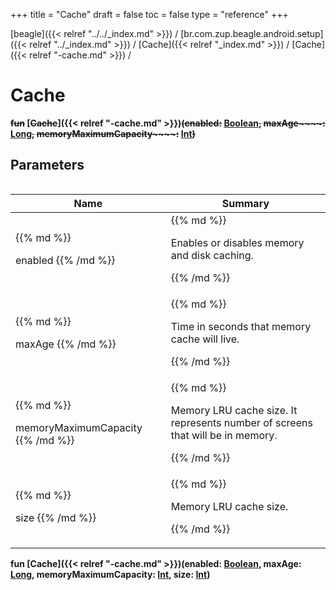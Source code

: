 +++
title = "Cache"
draft = false
toc = false
type = "reference"
+++

[beagle]({{< relref "../../_index.md" >}}) / [br.com.zup.beagle.android.setup]({{< relref "../_index.md" >}}) / [Cache]({{< relref "_index.md" >}}) / [Cache]({{< relref "-cache.md" >}}) / 



# Cache  
  
<b><b>~~fun~~ [~~Cache~~]({{< relref "-cache.md" >}})~~(~~~~enabled~~~~:~~ [Boolean](https://kotlinlang.org/api/latest/jvm/stdlib/kotlin/-boolean/index.html)~~,~~ ~~maxAge~~~~:~~ [Long](https://kotlinlang.org/api/latest/jvm/stdlib/kotlin/-long/index.html)~~,~~ ~~memoryMaximumCapacity~~~~:~~ [Int](https://kotlinlang.org/api/latest/jvm/stdlib/kotlin/-int/index.html)~~)~~</b></b>  




## Parameters  
<table>
  
  
<table>
  
<thead>
<tr>
<th>
Name  
</th>
<th>
Summary  
</th>
  
</tr>
</thead>
<tbody>
<tr>
<td>
{{% md %}}

enabled
{{% /md %}}
</td>
<td>
{{% md %}}



Enables or disables memory and disk caching.


{{% /md %}}
</td>
</tr>

<tr>
<td>
{{% md %}}

maxAge
{{% /md %}}
</td>
<td>
{{% md %}}



Time in seconds that memory cache will live.


{{% /md %}}
</td>
</tr>

<tr>
<td>
{{% md %}}

memoryMaximumCapacity
{{% /md %}}
</td>
<td>
{{% md %}}



Memory LRU cache size. It represents number of screens that will be in memory.


{{% /md %}}
</td>
</tr>

<tr>
<td>
{{% md %}}

size
{{% /md %}}
</td>
<td>
{{% md %}}



Memory LRU cache size.


{{% /md %}}
</td>
</tr>

</tbody>
</table>
  
</table>
  
  
<b><b>fun [Cache]({{< relref "-cache.md" >}})(enabled: [Boolean](https://kotlinlang.org/api/latest/jvm/stdlib/kotlin/-boolean/index.html), maxAge: [Long](https://kotlinlang.org/api/latest/jvm/stdlib/kotlin/-long/index.html), memoryMaximumCapacity: [Int](https://kotlinlang.org/api/latest/jvm/stdlib/kotlin/-int/index.html), size: [Int](https://kotlinlang.org/api/latest/jvm/stdlib/kotlin/-int/index.html))</b></b>  




